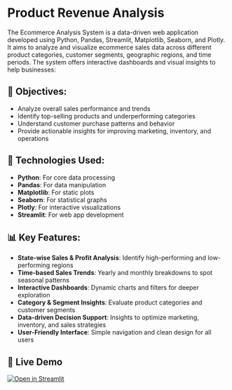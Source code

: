 # Product Revenue Analysis
The Ecommerce Analysis System is a data-driven web application developed using Python, Pandas, Streamlit, Matplotlib, Seaborn, and Plotly. It aims to analyze and visualize ecommerce sales data across different product categories, customer segments, geographic regions, and time periods. The system offers interactive dashboards and visual insights to help businesses:
## 🎯 Objectives:
- Analyze overall sales performance and trends
- Identify top-selling products and underperforming categories
- Understand customer purchase patterns and behavior
- Provide actionable insights for improving marketing, inventory, and operations
## 🔧 Technologies Used:
- **Python**: For core data processing
- **Pandas**: For data manipulation
- **Matplotlib**: For static plots
- **Seaborn**: For statistical graphs
- **Plotly**: For interactive visualizations
- **Streamlit**: For web app development
## 📊 Key Features:
- **State-wise Sales & Profit Analysis**: Identify high-performing and low-performing regions
- **Time-based Sales Trends**: Yearly and monthly breakdowns to spot seasonal patterns
- **Interactive Dashboards**: Dynamic charts and filters for deeper exploration
- **Category & Segment Insights**: Evaluate product categories and customer segments
- **Data-driven Decision Support**: Insights to optimize marketing, inventory, and sales strategies
- **User-Friendly Interface**: Simple navigation and clean design for all users
## 🚀 Live Demo
[![Open in Streamlit](https://static.streamlit.io/badges/streamlit_badge_black_white.svg)](https://revenueanalysis.streamlit.app/)

